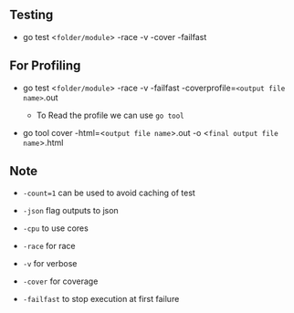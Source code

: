 ## Testing

- go test <`folder/module`> -race -v -cover -failfast


## For Profiling

- go test <`folder/module`> -race -v -failfast -coverprofile=`<output file name>`.out

    - To Read the profile we can use `go tool`

- go tool cover -html=<`output file name`>.out -o <`final output file name`>.html

## Note

- `-count=1` can be used to avoid caching of test

- `-json` flag outputs to json

- `-cpu` to use cores

- `-race` for race

- `-v` for verbose

- `-cover` for coverage

- `-failfast` to stop execution at first failure
